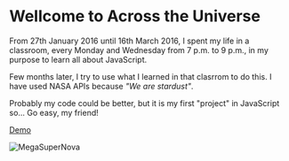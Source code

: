 # Wellcome to Across the Universe

From 27th January 2016 until 16th March 2016, I spent my life in a classroom, every Monday and Wednesday from 7 p.m. to 9 p.m., in my purpose to learn all about JavaScript.

Few months later, I try to use what I learned in that clasrrom to do this. I have used NASA APIs because *"We are stardust"*. 

Probably my code could be better, but it is my first "project" in JavaScript so... Go easy, my friend!

[Demo](http://noemimedina.com/projects/AcrossTheUniverse "Across the Universe")

![MegaSuperNova](https://pixabay.com/static/uploads/photo/2011/12/14/12/11/horsehead-nebula-11081_960_720.jpg)


